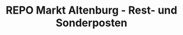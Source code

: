 ---
title: "REPO Markt Altenburg - Rest- und Sonderposten"
url: /altenburg/repo-markt-altenburg-rest-und-sonderposten/
shop: Kramladen
---